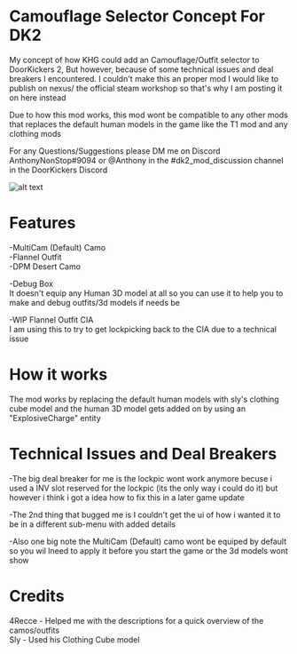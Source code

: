 # Camouflage Selector Concept For DK2

My concept of how KHG could add an Camouflage/Outfit selector to DoorKickers 2, But however, because of some technical issues and deal breakers I encountered. I couldn't make this an proper mod I would like to publish on nexus/ the official steam workshop so that's why I am posting it on here instead

Due to how this mod works, this mod wont be compatible to any other mods that replaces the default human models in the game like the T1 mod and any clothing mods

For any Questions/Suggestions please DM me on Discord AnthonyNonStop#9094 or @Anthony in the #dk2_mod_discussion channel in the DoorKickers Discord

![alt text](https://github.com/AnthonyNonStop/Camouflage-Selector-Concept/blob/master/.GitHub%20Read%20Me%20Photos%20Files/3.png)
# Features

-MultiCam (Default) Camo <br />
-Flannel Outfit <br />
-DPM Desert Camo<br />

-Debug Box <br />
  It doesn't equip any Human 3D model at all so you can use it to help you to make and debug outfits/3d models if needs be

-WIP Flannel Outfit CIA<br />
  I am using this to try to get lockpicking back to the CIA due to a technical issue

# How it works
The mod works by replacing the default human models with sly's clothing cube model and the human 3D model gets added on by using an "ExplosiveCharge" entity 

# Technical Issues and Deal Breakers

-The big deal breaker for me is the lockpic wont work anymore becuse i used a INV slot reserved for the lockpic (its the only way i could do it) but however i think i got a idea how to fix this in a later game update

-The 2nd thing that bugged me is I couldn't get the ui of how i wanted it to be in a different sub-menu with added details

-Also one big note the MultiCam (Default) camo wont be equiped by default so you wil lneed to apply it before you start the game or the 3d models wont show 

# Credits

4Recce - Helped me with the descriptions for a quick overview of the camos/outfits <br />
Sly - Used his Clothing Cube model <br />
